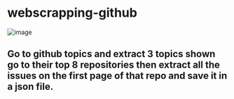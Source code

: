 
# webscrapping-github
![image](https://user-images.githubusercontent.com/42701850/111950780-c1104400-8b08-11eb-9ed3-21e757a6a2ff.png)

## Go to github topics and extract 3 topics shown go to their top 8 repositories then extract all the issues on the first page of that repo and save it in a json file.
